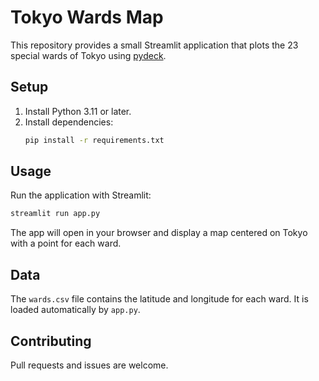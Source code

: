 # Tokyo Wards Map

This repository provides a small Streamlit application that plots the 23 special wards of Tokyo using [pydeck](https://pydeck.gl/).

## Setup

1. Install Python 3.11 or later.
2. Install dependencies:
   ```bash
   pip install -r requirements.txt
   ```

## Usage

Run the application with Streamlit:

```bash
streamlit run app.py
```

The app will open in your browser and display a map centered on Tokyo with a point for each ward.

## Data

The `wards.csv` file contains the latitude and longitude for each ward. It is loaded automatically by `app.py`.

## Contributing

Pull requests and issues are welcome.

